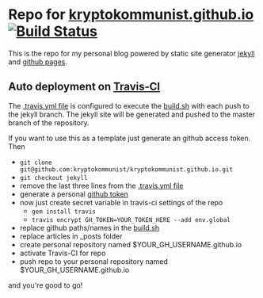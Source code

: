 # Repo for [kryptokommunist.github.io](https://kryptokommunist.github.io) [![Build Status](https://app.travis-ci.com/kryptokommunist/kryptokommunist.github.io.svg?branch=jekyll)](https://app.travis-ci.com/kryptokommunist/kryptokommunist.github.io)

This is the repo for my personal blog powered by static site generator [jekyll](https://jekyllrb.com) and [github pages](https://pages.github.com).

## Auto deployment on [Travis-CI](https://travis-ci.org)

The [.travis.yml file](https://github.com/kryptokommunist/kryptokommunist.github.io/blob/jekyll/.travis.yml) is configured to execute the [build.sh](https://github.com/kryptokommunist/kryptokommunist.github.io/blob/jekyll/build.sh) with each push to the jekyll branch. The jekyll site will be generated and pushed to the master branch of the repository.

If you want to use this as a template just generate an github access token.  Then

- `git clone git@github.com:kryptokommunist/kryptokommunist.github.io.git`
- `git checkout jekyll`
- remove the last three lines from the [.travis.yml file](https://github.com/kryptokommunist/kryptokommunist.github.io/blob/jekyll/.travis.yml)
- generate a personal [github token](https://help.github.com/articles/creating-a-personal-access-token-for-the-command-line/)
- now just create secret variable in travis-ci settings of the repo
  - `gem install travis`
  - `travis encrypt GH_TOKEN=YOUR_TOKEN_HERE --add env.global`
- replace github paths/names in the [build.sh](https://github.com/kryptokommunist/kryptokommunist.github.io/blob/jekyll/build.sh)
- replace articles in _posts folder
- create personal repository named $YOUR_GH_USERNAME.github.io
- activate Travis-CI for repo
- push repo to your personal repository named $YOUR_GH_USERNAME.github.io

and you're good to go!

